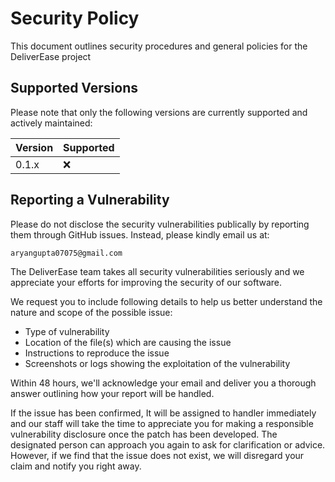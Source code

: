 # Security Policy

This document outlines security procedures and general policies for the DeliverEase project

## Supported Versions

Please note that only the following versions are currently supported and actively maintained:

| Version | Supported          |
| ------- | ------------------ |
| 0.1.x   | :x:                |

## Reporting a Vulnerability

Please do not disclose the security vulnerabilities publically by reporting them through GitHub issues. Instead, please kindly email us at:

```
aryangupta07075@gmail.com 
```

 The DeliverEase team takes all security vulnerabilities seriously and we appreciate your efforts for improving the security of our software.

We request you to include following details to help us better understand the nature and scope of the possible issue:

- Type of vulnerability
- Location of the file(s) which are causing the issue
- Instructions to reproduce the issue
- Screenshots or logs showing the exploitation of the vulnerability

Within 48 hours, we'll acknowledge your email and deliver you a thorough answer outlining how your report will be handled. 

If the issue has been confirmed, It will be assigned to handler immediately and our staff will take the time to appreciate you for making a responsible vulnerability disclosure once the patch has been developed. The designated person can approach you again to ask for clarification or advice. However, if we find that the issue does not exist, we will disregard your claim and notify you right away.
